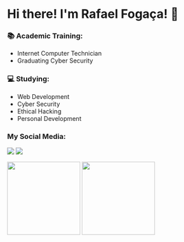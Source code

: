 # Hi there! I'm Rafael Fogaça! 👋
 
### 📚 Academic Training:
- Internet Computer Technician
- Graduating Cyber Security

### 💻 Studying:
- Web Development
- Cyber Security
- Ethical Hacking
- Personal Development

### My Social Media:
[<img src="https://img.shields.io/badge/linkedin-%230077B5.svg?&style=for-the-badge&logo=linkedin&logoColor=white" />](https://www.linkedin.com/in/furigato/) [<img src="https://img.shields.io/badge/instagram-%23E4405F.svg?&style=for-the-badge&logo=instagram&logoColor=white" />](https://www.instagram.com/furigato/)


<div align="left">
<img height="170em" src="https://github-readme-stats.vercel.app/api/top-langs/?username=furigato&show_icons=true&hide_border=true&layout=compact&langs_count=8&theme=dark"/>	
<img height="170em" src="https://github-readme-stats.vercel.app/api?username=furigato&show_icons=true&hide_border=true&count_private=true&include_all_commits=true&theme=dark" />
</div><br>	
